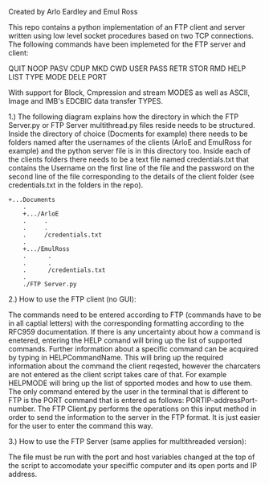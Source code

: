 Created by Arlo Eardley and Emul Ross

This repo contains a python implementation of an FTP client and server written using low level socket procedures based on two TCP connections. The following commands have been implemeted for the FTP server and client:

QUIT	NOOP	PASV 	CDUP	MKD	CWD
USER 	PASS 	RETR 	STOR  	RMD 	HELP 
LIST 	TYPE 	MODE 	DELE	PORT

With support for Block, Cmpression and stream MODES as well as ASCII, Image and IMB's EDCBIC data transfer TYPES.

1.) The following diagram explains how the directory in which the FTP Server.py or FTP Server multithread.py 
files reside needs to be structured. Inside the directory of choice (Docments for example) there needs to be 
folders named after the usernames of the clients (ArloE and EmulRoss for example) and the python server file 
is in this directory too. Inside each of the clients folders there needs to be a text file named 
credentials.txt that contains the Username on the first line of the file and the password on the second line
of the file corresponding to the details of the client folder (see credentials.txt in the folders in the repo).

	+...Documents
		.
		+.../ArloE
		.     .
		.     .
		.     /credentials.txt
		.
		+.../EmulRoss
		.      .
		.      .
		.      /credentials.txt
		.
		./FTP Server.py

2.) How to use the FTP client (no GUI):

The commands need to be entered according to FTP (commands have to be in all captial letters) with the corresponding
formatting according to the RFC959 documentation. If there is any uncertainty about how a command is enetered, entering 
the HELP comand will bring up the list of supported commands. Further information about a specific command can be 
acquired by typing in HELP<spce>CommandName. This will bring up the required information about the command the client
reqested, however the <CRLF> charcaters are not entered as the client script takes care of that. For example 
HELP<spce>MODE will bring up the list of spported modes and how to use them. The only command
entered by the user in the terminal that is different to FTP is the PORT command that is entered as follows:
PORT<spce>IP-address<spce>Port-number. The FTP Client.py performs the operations on this input method in order to
send the information to the server in the FTP format. It is just easier for the user to enter the command this way.

3.) How to use the FTP Server (same applies for multithreaded version):

The file must be run with the port and host variables changed at the top of the script to accomodate your speciffic
computer and its open ports and IP address. 